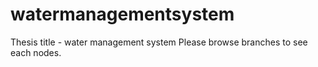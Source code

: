 # watermanagementsystem
Thesis title - water management system
Please browse branches to see each nodes.
